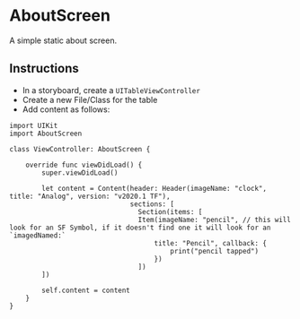 # AboutScreen

A simple static about screen.

## Instructions
- In a storyboard, create a `UITableViewController` 
- Create a new File/Class for the table
- Add content as follows:

```
import UIKit
import AboutScreen

class ViewController: AboutScreen {

    override func viewDidLoad() {
        super.viewDidLoad()

        let content = Content(header: Header(imageName: "clock", title: "Analog", version: "v2020.1 TF"),
                              sections: [
                                Section(items: [
                                Item(imageName: "pencil", // this will look for an SF Symbol, if it doesn't find one it will look for an `imagedNamed:`  
                                    title: "Pencil", callback: {
                                        print("pencil tapped")
                                    })
                                ])
        ])

        self.content = content
    }
}
```
